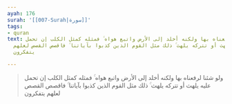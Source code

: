 ```yaml
---
ayah: 176
surah: '[[007-Surah|سورة]]'
tags:
- quran
text: ولو شئنا لرفعناه بها ولكنه أخلد إلى الأرض واتبع هواه ۚ فمثله كمثل الكلب إن تحمل
  عليه يلهث أو تتركه يلهث ۚ ذلك مثل القوم الذين كذبوا بآياتنا ۚ فاقصص القصص لعلهم
  يتفكرون

---
```

> ولو شئنا لرفعناه بها ولكنه أخلد إلى الأرض واتبع هواه ۚ فمثله كمثل الكلب إن تحمل عليه يلهث أو تتركه يلهث ۚ ذلك مثل القوم الذين كذبوا بآياتنا ۚ فاقصص القصص لعلهم يتفكرون

